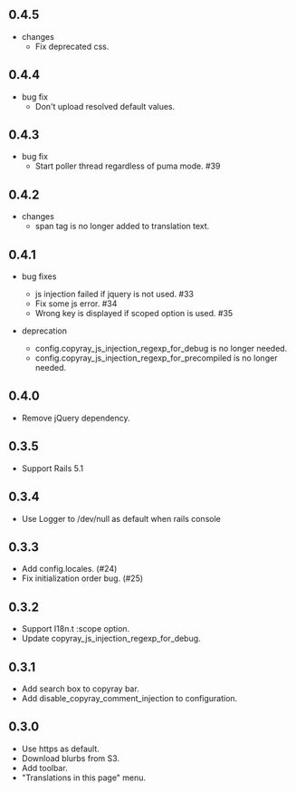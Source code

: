 ## 0.4.5
- changes
  - Fix deprecated css.

## 0.4.4
- bug fix
  - Don't upload resolved default values.

## 0.4.3
- bug fix
  - Start poller thread regardless of puma mode. #39
   
## 0.4.2
- changes
  - span tag is no longer added to translation text. 

## 0.4.1
- bug fixes
  - js injection failed if jquery is not used. #33
  - Fix some js error. #34
  - Wrong key is displayed if scoped option is used. #35

- deprecation
  - config.copyray_js_injection_regexp_for_debug is no longer needed.
  - config.copyray_js_injection_regexp_for_precompiled  is no longer needed.

## 0.4.0
- Remove jQuery dependency.

## 0.3.5
- Support Rails 5.1

## 0.3.4
- Use Logger to /dev/null as default when rails console

## 0.3.3
- Add config.locales. (#24)
- Fix initialization order bug. (#25)

## 0.3.2
- Support I18n.t :scope option.
- Update copyray_js_injection_regexp_for_debug.

## 0.3.1
- Add search box to copyray bar.
- Add disable_copyray_comment_injection to configuration.

## 0.3.0
- Use https as default.
- Download blurbs from S3.
- Add toolbar.
- "Translations in this page" menu.
